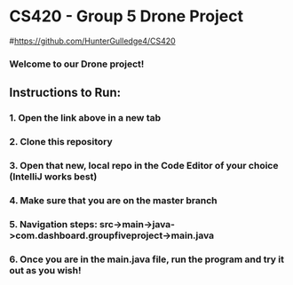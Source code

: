 # CS420 - Group 5 Drone Project
#https://github.com/HunterGulledge4/CS420
### Welcome to our Drone project!
## Instructions to Run:

### 1. Open the link above in a new tab
### 2. Clone this repository
### 3. Open that new, local repo in the Code Editor of your choice (IntelliJ works best)
### 4. Make sure that you are on the master branch
### 5. Navigation steps: src->main->java->com.dashboard.groupfiveproject->main.java
### 6. Once you are in the main.java file, run the program and try it out as you wish!

